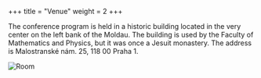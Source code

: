 +++
title = "Venue"
weight = 2
+++


The conference program is held in a historic building located in the very center on the left bank of the Moldau. The building is used by the Faculty of Mathematics and Physics, but it was once a Jesuit monastery. The address is Malostranské nám. 25, 118 00 Praha 1.


![Room](/images/room.jpg "Room")

